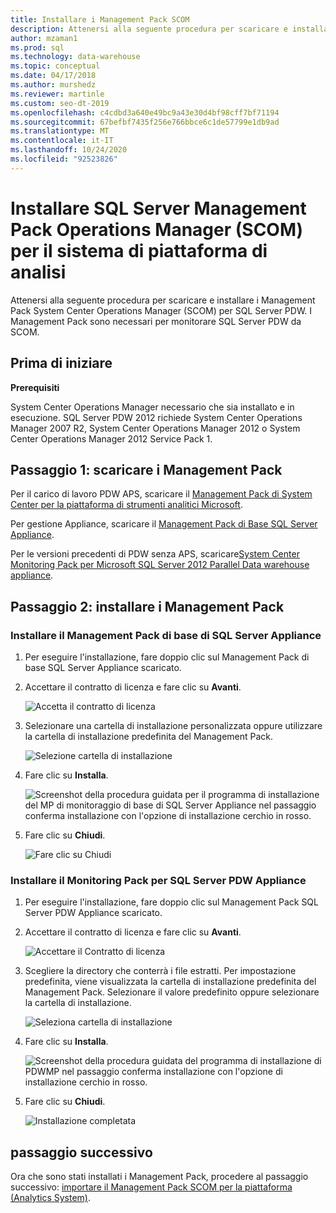 ```yaml
---
title: Installare i Management Pack SCOM
description: Attenersi alla seguente procedura per scaricare e installare i Management Pack System Center Operations Manager (SCOM) per SQL Server PDW. I Management Pack sono necessari per monitorare SQL Server PDW da SCOM.
author: mzaman1
ms.prod: sql
ms.technology: data-warehouse
ms.topic: conceptual
ms.date: 04/17/2018
ms.author: murshedz
ms.reviewer: martinle
ms.custom: seo-dt-2019
ms.openlocfilehash: c4cdbd3a640e49bc9a43e30d4bf98cff7bf71194
ms.sourcegitcommit: 67befbf7435f256e766bbce6c1de57799e1db9ad
ms.translationtype: MT
ms.contentlocale: it-IT
ms.lasthandoff: 10/24/2020
ms.locfileid: "92523826"
---
```

# <a name="install-sql-server-operations-manager-scom-management-packs-for-analytics-platform-system"></a>Installare SQL Server Management Pack Operations Manager (SCOM) per il sistema di piattaforma di analisi
Attenersi alla seguente procedura per scaricare e installare i Management Pack System Center Operations Manager (SCOM) per SQL Server PDW. I Management Pack sono necessari per monitorare SQL Server PDW da SCOM.  
  
## <a name="before-you-begin"></a><a name="BeforeBegin"></a>Prima di iniziare  
**Prerequisiti**  
  
System Center Operations Manager necessario che sia installato e in esecuzione. SQL Server PDW 2012 richiede System Center Operations Manager 2007 R2, System Center Operations Manager 2012 o System Center Operations Manager 2012 Service Pack 1.  
  
## <a name="step-1-download-the-management-packs"></a><a name="Step1"></a>Passaggio 1: scaricare i Management Pack  
Per il carico di lavoro PDW APS, scaricare il [Management Pack di System Center per la piattaforma di strumenti analitici Microsoft](https://go.microsoft.com/fwlink/?LinkId=396857).  
  
Per gestione Appliance, scaricare il [Management Pack di Base SQL Server Appliance](/previous-versions/system-center/packs/gg602398(v=technet.10)).  
  
Per le versioni precedenti di PDW senza APS, scaricare[System Center Monitoring Pack per Microsoft SQL Server 2012 Parallel Data warehouse appliance](./download-and-apply-microsoft-updates.md?view=aps-pdw-2016-au7).  
  
<!-- MISSING LINKS - For the HDInsight workload, download the [System Center Management Pack for HDInsight](https://go.microsoft.com/fwlink/?LinkId=390208).  -->
  
## <a name="step-2-install-the-management-packs"></a><a name="Step2"></a>Passaggio 2: installare i Management Pack  
  
### <a name="install-the-sql-server-appliance-base-management-pack"></a>Installare il Management Pack di base di SQL Server Appliance  
  
1.  Per eseguire l'installazione, fare doppio clic sul Management Pack di base SQL Server Appliance scaricato.  
  
2.  Accettare il contratto di licenza e fare clic su **Avanti**.  
  
    ![Accetta il contratto di licenza](./media/install-the-scom-management-packs/SCOM_licnse_agrmt.png "SCOM_licnse_agrmt")  
  
3.  Selezionare una cartella di installazione personalizzata oppure utilizzare la cartella di installazione predefinita del Management Pack.  
  
    ![Selezione cartella di installazione](./media/install-the-scom-management-packs/SCOM_licnse_agrmt2.png "SCOM_licnse_agrmt2")  
  
4.  Fare clic su **Installa**.  
  
    ![Screenshot della procedura guidata per il programma di installazione del MP di monitoraggio di base di SQL Server Appliance nel passaggio conferma installazione con l'opzione di installazione cerchio in rosso.](./media/install-the-scom-management-packs/SCOM_licnse_agrmt3.png "SCOM_licnse_agrmt3")  
  
5.  Fare clic su **Chiudi**.  
  
    ![Fare clic su Chiudi](./media/install-the-scom-management-packs/SCOM_licnse_agrmt4.png "SCOM_licnse_agrmt4")  
  
### <a name="install-the-monitoring-pack-for-sql-server-pdw-appliance"></a>Installare il Monitoring Pack per SQL Server PDW Appliance  
  
1.  Per eseguire l'installazione, fare doppio clic sul Management Pack SQL Server PDW Appliance scaricato.  
  
2.  Accettare il contratto di licenza e fare clic su **Avanti**.  
  
    ![Accettare il Contratto di licenza](./media/install-the-scom-management-packs/SCOM_licnse_agmtB.png "SCOM_licnse_agmtB")  
  
3.  Scegliere la directory che conterrà i file estratti. Per impostazione predefinita, viene visualizzata la cartella di installazione predefinita del Management Pack. Selezionare il valore predefinito oppure selezionare la cartella di installazione.  
  
    ![Seleziona cartella di installazione](./media/install-the-scom-management-packs/SCOM_licnse_agmtB1.png "SCOM_licnse_agmtB1")  
  
4.  Fare clic su **Installa**.  
  
    ![Screenshot della procedura guidata del programma di installazione di PDWMP nel passaggio conferma installazione con l'opzione di installazione cerchio in rosso.](./media/install-the-scom-management-packs/SCOM_licnse_agmtB2.png "SCOM_licnse_agmtB2")  
  
5.  Fare clic su **Chiudi**.  
  
    ![Installazione completata](./media/install-the-scom-management-packs/SCOM_licnse_agmtB3.png "SCOM_licnse_agmtB3")  
  
## <a name="next-step"></a>passaggio successivo  
Ora che sono stati installati i Management Pack, procedere al passaggio successivo: [importare il Management Pack SCOM per la piattaforma &#40;Analytics System&#41;](import-the-scom-management-pack-for-pdw.md).  
  
<!-- MISSING LINKS ## See Also  
[Common Metadata Query Examples &#40;SQL Server PDW&#41;](../sqlpdw/common-metadata-query-examples-sql-server-pdw.md)  -->